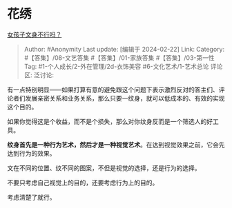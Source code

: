 # 花绣
[女孩子文身不行吗？](https://www.zhihu.com/question/522218369/answer/3404260113)

> Author: #Anonymity
> Last update: [编辑于 2024-02-22]
> Link:
> Category: #【答集】/08-文艺答集 #【答集】/01-家族答集 #【答集】/03-第一性
> Tag:   #1-个人成长/2-外在管理/2d-衣饰美容 #6-文化艺术/1-艺术总论 
> 评论区:
> 泛讨论:

有一点特别明显——如果打算有意的避免跟这个问题下表示激烈反对的答主们、评论者们发展亲密关系和业务关系，那么只要一纹身，就可以低成本的、有效的实现这个目的。

如果你觉得这是个收益，而不是个损失，那么对你纹身反而是一个筛选人的好工具。

**纹身首先是一种行为艺术，然后才是一种视觉艺术**。在达到视觉效果之前，它会先达到行为的效果。

文在不同的位置、纹不同的图案，不但是视觉的选择，还是行为的选择。

不要只考虑自己视觉上的目的，还要考虑行为上的目的。

考虑清楚了就行。
